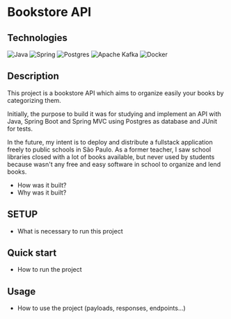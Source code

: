 # Bookstore API

## Technologies

![Java](https://img.shields.io/badge/java-%23ED8B00.svg?style=for-the-badge&logo=openjdk&logoColor=white)
![Spring](https://img.shields.io/badge/spring-%236DB33F.svg?style=for-the-badge&logo=spring&logoColor=white)
![Postgres](https://img.shields.io/badge/postgres-%23316192.svg?style=for-the-badge&logo=postgresql&logoColor=white)
![Apache Kafka](https://img.shields.io/badge/Apache%20Kafka-000?style=for-the-badge&logo=apachekafka)
![Docker](https://img.shields.io/badge/docker-%230db7ed.svg?style=for-the-badge&logo=docker&logoColor=white)

## Description

  This project is a bookstore API which aims to organize easily your books by categorizing them.

  Initially, the purpose to build it was for studying and implement an API with Java, Spring Boot
  and Spring MVC using Postgres as database and JUnit for tests.

  In the future, my intent is to deploy and distribute a fullstack application freely to public
  schools in São Paulo. As a former teacher, I saw school libraries closed with a lot of books
  available, but never used by students because wasn't any free and easy software in school to
  organize and lend books.

- How was it built?
- Why was it built?

## SETUP

- What is necessary to run this project

## Quick start

- How to run the project

## Usage

- How to use the project (payloads, responses, endpoints...)

